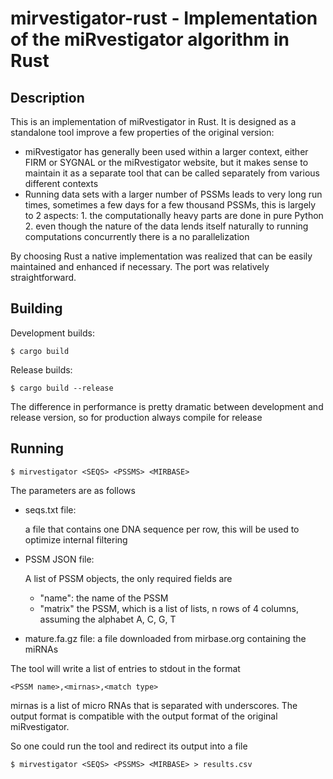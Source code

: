 # mirvestigator-rust - Implementation of the miRvestigator algorithm in Rust

## Description

This is an implementation of miRvestigator in Rust. It is designed
as a standalone tool improve a few properties of the original version:

  - miRvestigator has generally been used within a larger context, either
    FIRM or SYGNAL or the miRvestigator website, but it makes sense to
    maintain it as a separate tool that can be called separately from
    various different contexts
  - Running data sets with a larger number of PSSMs leads to very long
    run times, sometimes a few days for a few thousand PSSMs, this is largely
    to 2 aspects:
        1. the computationally heavy parts are done in pure Python
        2. even though the nature of the data lends itself naturally
           to running computations concurrently there is a no parallelization

By choosing Rust a native implementation was realized that can be easily maintained
and enhanced if necessary. The port was relatively straightforward.

## Building

Development builds:

```
$ cargo build
```

Release builds:

```
$ cargo build --release
```

The difference in performance is pretty dramatic between development
and release version, so for production always compile for release

## Running

```
$ mirvestigator <SEQS> <PSSMS> <MIRBASE>
```

The parameters are as follows

  - seqs.txt file:

    a file that contains one DNA sequence per row, this will be used to optimize
    internal filtering

  - PSSM JSON file:

    A list of PSSM objects, the only required fields are

      - "name": the name of the PSSM
      - "matrix" the PSSM, which is a list of lists, n rows of 4 columns,
        assuming the alphabet A, C, G, T

  - mature.fa.gz file:
    a file downloaded from mirbase.org containing the miRNAs



The tool will write a list of entries to stdout in the format

```
<PSSM name>,<mirnas>,<match type>
```

mirnas is a list of micro RNAs that is separated with underscores.
The output format is compatible with the output format of the original
miRvestigator.

So one could run the tool and redirect its output into a file

```
$ mirvestigator <SEQS> <PSSMS> <MIRBASE> > results.csv
```

